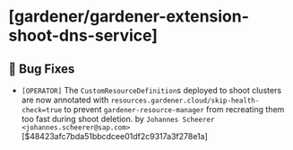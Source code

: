 # [gardener/gardener-extension-shoot-dns-service]

## 🐛 Bug Fixes

- `[OPERATOR]` The `CustomResourceDefinition`s deployed to shoot clusters are now annotated with `resources.gardener.cloud/skip-health-check=true` to prevent `gardener-resource-manager` from recreating them too fast during shoot deletion. by `Johannes Scheerer <johannes.scheerer@sap.com>` [$48423afc7bda51bbcdcee01df2c9317a3f278e1a]